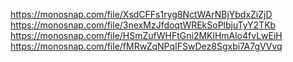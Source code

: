 https://monosnap.com/file/XsdCFFs1ryg8NctWArNBjYbdxZiZjD
https://monosnap.com/file/3nexMzJfdoqtWREkSoPlbjuTyY2TKb
https://monosnap.com/file/HSmZufWHFtGni2MKlHmAlo4fvLwEiH
https://monosnap.com/file/fMRwZqNPqIFSwDez8Sgxbi7A7gVVvq